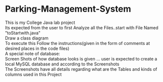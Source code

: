 # Parking-Management-System
This is my College Java lab project\
Its expected from the user to first Analyze all the Files..start with File Named "toStartwith.java"\
Draw a class diagram\
To execute this Follow the instructions(given in the form of comments at desired places in the code files)\
A special note of database:\
Screen Shots of how database looks is given ... user is expected to create a local MySQL database and according to the Screenshots\
The Screenshots have all details regarding what are the Tables and kinds of columns used in this Project


